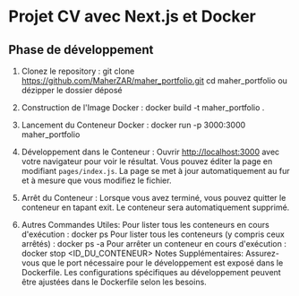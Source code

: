 # Projet CV avec Next.js et Docker
## Phase de développement
1. Clonez le repository :
    git clone https://github.com/MaherZAR/maher_portfolio.git
    cd maher_portfolio
    ou dézipper le dossier déposé

3. Construction de l'Image Docker : docker build -t maher_portfolio .
4. Lancement du Conteneur Docker : docker run -p 3000:3000 maher_portfolio

5. Développement dans le Conteneur :
   Ouvrir [http://localhost:3000](http://localhost:3000) avec votre navigateur pour voir le résultat.
  Vous pouvez éditer la page en modifiant `pages/index.js`. La page se met à jour automatiquement au fur et à mesure que vous modifiez le fichier.
7. Arrêt du Conteneur :
  Lorsque vous avez terminé, vous pouvez quitter le conteneur en tapant exit. Le conteneur sera automatiquement supprimé.
9. Autres Commandes Utiles:
   Pour lister tous les conteneurs en cours d'exécution : docker ps
   Pour lister tous les conteneurs (y compris ceux arrêtés) : docker ps -a
   Pour arrêter un conteneur en cours d'exécution : docker stop <ID_DU_CONTENEUR>
   Notes Supplémentaires:
   Assurez-vous que le port nécessaire pour le développement est exposé dans le Dockerfile.
   Les configurations spécifiques au développement peuvent être ajustées dans le Dockerfile selon les besoins.
